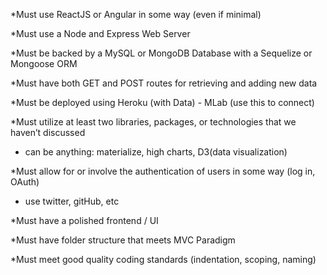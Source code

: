 *Must use ReactJS or Angular in some way (even if minimal)

*Must use a Node and Express Web Server

*Must be backed by a MySQL or MongoDB Database with a Sequelize or Mongoose ORM  

*Must have both GET and POST routes for retrieving and adding new data

*Must be deployed using Heroku (with Data) - MLab (use this to connect)

*Must utilize at least two libraries, packages, or technologies that we haven’t discussed
 - can be anything: materialize, high charts, D3(data visualization)

*Must allow for or involve the authentication of users in some way (log in, OAuth)
 - use twitter, gitHub, etc

*Must have a polished frontend / UI

*Must have folder structure that meets MVC Paradigm

*Must meet good quality coding standards (indentation, scoping, naming)
